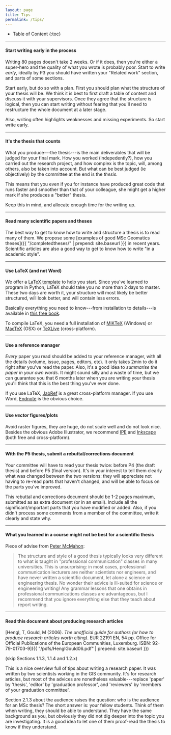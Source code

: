 ```yaml
---
layout: page
title: Tips
permalink: /tips/
---
```



* Table of Content
{:toc}

- - -

#### Start writing early in the process

Writing 80 pages doesn't take 2 weeks. 
Or if it does, then you're either a super-hero and the quality of what you wrote is probably poor.
Start to write *early*, ideally by P3 you should have written your "Related work" section, and parts of some sections.

Start early, but do so with a plan.
First you should plan what the structure of your thesis will be.
We think it is best to first draft a table of content and discuss it with your supervisors. 
Once they agree that the structure is logical, then you can start writing without fearing that you'll need to restructure the whole document at a later stage.

Also, writing often highlights weaknesses and missing experiments.
So start write early.

- - -

#### It's the thesis that counts

What you produce---the thesis---is the main deliverables that will be judged for your final mark.
How you worked (indepedently?), how you carried out the research project, and how complex is the topic, will, among others, also be taken into account.
But what can be best judged (ie objectively) by the committee at the end is the *thesis*.

This means that you even if you for instance have produced great code that runs faster and smoother than that of your colleague, she might get a higher mark if she produces a "better" thesis.

Keep this in mind, and allocate enough time for the writing up.

- - -

#### Read many scientific papers and theses 

The best way to get to know how to write and structure a thesis is to read many of them.
We propose some [examples of good MSc Geomatics theses]({{ "/completedtheses/" | prepend: site.baseurl }}) in recent years.
Scientific articles are also a good way to get to know how to write "in a academic style".

- - -

#### Use LaTeX (and not Word)

We offer a [LaTeX template](https://github.com/tudelftgeomatics/thesis_template) to help you start.
Since you've learned to program in Python, LaTeX should take you no more than 2 days to master.
These two days are worth it, your structure will most likely be better structured, will look better, and will contain less errors.

Basically everything you need to know---from installation to details---is available in [this free book](http://en.wikibooks.org/wiki/LaTeX).

To compile LaTeX, you need a full installation of [MiKTeX](http://miktex.org/about) (Windows) or [MacTeX](https://tug.org/mactex) (OSX) or [TeXLive](https://www.tug.org/texlive) (cross-platform).

- - -

#### Use a reference manager 

*Every* paper you read should be added to your reference manager, with all the details (volume, issue, pages, editors, etc).
It only takes 2min to do it right after you've read the paper.
Also, it's a good idea to *summarise the paper in your own words*.
It might sound silly and a waste of time, but we can guarantee you that 6 months later when you are writing your thesis you'll think that this is the best thing you've ever done.

If you use LaTeX, [JabRef](http://jabref.sourceforge.net/) is a great cross-platform manager.
If you use Word, [Endnote](http://endnote.com) is the obvious choice.

- - -

#### Use *vector* figures/plots

Avoid raster figures, they are huge, do not scale well and do not look nice.
Besides the obvious Adobe Illustrator, we recommend [IPE](http://ipe.otfried.org) and [Inkscape](https://inkscape.org/) (both free and cross-platform).

- - -

#### With the P5 thesis, submit a rebuttal/corrections document

Your committee will have to read your thesis twice: before P4 (the draft thesis) and before P5 (final version).
It's in your interest to tell them clearly what was changed between the two versions: they will appreciate not having to re-read parts that haven't changed, and will be able to focus on the parts you've improved.

This rebuttal and corrections document should be 1-2 pages maximum, submitted as as extra document (or in an email).
Include all the significant/important parts that you have modified or added.
Also, if you didn't process some comments from a member of the committee, write it clearly and state why.

- - - 

#### What you learned in a course might not be best for a scientific thesis

Piece of advise from [Peter McMahon](http://web.stanford.edu/~pmcmahon/ThesisWritingTips.pdf):

> The structure and style of a good thesis typically looks very different to what is taught in "professional communication" classes in many universities. This is unsurprising: in most cases, professional communication lecturers are neither scientists nor engineers, and have never written a scientific document, let alone a science or engineering thesis. No wonder their advice is ill-suited for science or engineering writing! Any grammar lessons that one obtains in professional communications classes are advantageous, but I recommend that you ignore everything else that they teach about report writing. 

- - -

#### Read this document about producing research articles

[Hengl, T, Gould, M (2006). *The unofficial guide for authors (or how to produce research articles worth citing)*. EUR 22191 EN, 54 pp. Office for Official Publications of the European Communities, Luxemburg. ISBN: 92-79-01703-9]({{ "/pdfs/HenglGould06.pdf" | prepend: site.baseurl }})

(skip Sections 1.1.3, 1.1.4 and 1.2.x)

This is a nice overview full of tips about writing a research paper.
It was written by two scientists working in the GIS community.
It's for research articles, but most of the advices are nonetheless valuable---replace 'paper' by 'thesis', 'editor' by 'graduation professor', and 'reviewers' by 'members of your graduation committee'.

Section 2.1.3 about the audience raises the question: who is the audience for an MSc thesis?
The short answer is: your fellow students.
Think of them when writing, they should be able to understand.
They have the same background as you, but obviously they did not dig deeper into the topic you are investigating.
It is a good idea to let one of them proof-read the thesis to know if they understand.
